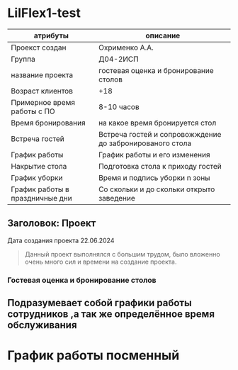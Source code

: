 # LilFlex1-test
|атрибуты | описание
|----------|----------------------------------------------------------------------|
| Проекст создан              | Охрименко А.А.                                    |
| Группа                      | Д04-2ИСП                                          |
| название проекта            | гостевая оценка и бронирование столов             |
| Возраст клиентов            | +18                                               |
| Примерное время работы с ПО | 8-10 часов                                        |
| Время бронирования          | на какое время бронируется стол                   |
| Встреча гостей              | Встреча гостей и сопровожждение до забронированого стола|
| График работы               | График работы и его изменения                     |
| Накрытие стола              | Подготовка стола к приходу гостей                 |
| График уборки               | Время и подпись уборки n зоны                     |
| График работы в праздничные дни|   Со скольки и до скольки открыто заведение    |
## Заголовок: Проект

Дата создания проекта 22.06.2024

>Данный проект выполнялся с большим трудом, было вложенно очень много сил и времени на создание проекта.



### Гостевая оценка и бронирование столов
## Подразумевает собой графики работы сотрудников ,а так же определённое время обслуживания 
# График работы посменный
